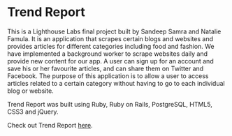 Trend Report
============

This is a Lighthouse Labs final project built by Sandeep Samra and Natalie Famula. It is an application that scrapes certain blogs and websites and provides articles for different categories including food and fashion. We have implemented a background worker to scrape websites daily and provide new content for our app. A user can sign up for an account and save his or her favourite articles, and can share them on Twitter and Facebook. The purpose of this application is to allow a user to access articles related to a certain category without having to go to each individual blog or website.

Trend Report was built using Ruby, Ruby on Rails, PostgreSQL, HTML5, CSS3 and jQuery.

Check out Trend Report [here](http://www.trend-report.herokuapp.com).
